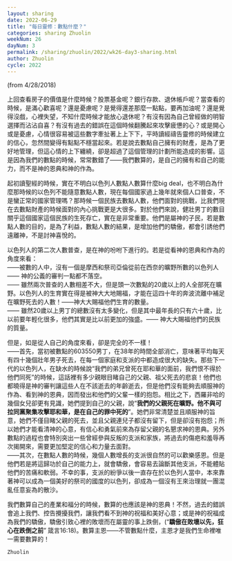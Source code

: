 ```yaml
---
layout: sharing
date: 2022-06-29
title: "每日靈修：數點什麼？"
categories: sharing Zhuolin
weekNum: 26
dayNum: 3
permalink: /sharing/zhuolin/2022/wk26-day3-sharing.html
author: Zhuolin
cycle: 2022
---
```

(from 4/28/2018)

上回查看房子的價值是什麼時候？股票基金呢？銀行存款、退休帳戶呢？當查看的時候，是滿心歡喜呢？還是憂慮呢？是覺得還差那麼一點點，要再加油呢？還是覺得沒戲，心裡失望，不知什麼時候才能放心退休呢？有沒有因為自己曾經做的明智選擇而沾沾自喜？有沒有過去的錯誤在這個時候翻騰起來攻擊疲憊的心？或是開心或是憂慮，心情很容易被這些數字牽扯著上上下下，平時讀經禱告靈修的時候建立的信心，忽然間變得有點點不穩當起來。若是說去數點自己擁有的財產，是為了更好地管理，但這心情的上下纏繞，卻是超過了這個管理的計劃所能造成的影響。這是因為我們的數點的時候，常常數錯了——我們數算的，是自己的擁有和自己的能力，而不是神的恩典和神的作為。  

起初讀聖經的時候，實在不明白以色列人數點人數算什麼big deal，也不明白為什麼那時候的以色列不能隨意數點人數，現在每個國家過上幾年就來個人口普查，不是蠻正常的國家管理嗎？那時候一個民族去數點人數，他們面對的挑戰，比我們現在去數點財產的時候面對的內心挑戰更是大很多。對於他們來說，健壯男丁的數目關乎這個國家這個民族的生死存亡，實在是非常重要。他們是屬神的子民，若是數點人數的目的，是為了利益，數點人數的結果，是增加他們的驕傲，都會引誘他們遠離神，不是討神喜悅的。  

以色列人的第二次人數普查，是在神的吩咐下進行的。若是從看神的恩典和作為的角度來看：  
——被數的人中，沒有一個是摩西和祭司亞倫從前在西奈的曠野所數的以色列人 —— 神的公義的審判一點都不落空。  
—— 雖然兩次普查的人數相差不大，但是頭一次數點的20歲以上的人全部死在曠野。以色列人的生育實在得是被神大大地賜福，才能在這四十年的奔波流離中補足在曠野死去的人數！——神大大賜福他們生育的數量。  
—— 雖然20歲以上男丁的總數沒有太多變化，但是其中最年長的只有六十歲，比以前要年輕化很多，他們其實是比以前更加的強盛。—— 神大大賜福他們的民族的質量。  

但是，如是從人自己的角度來看，卻是完全的不一樣！  
——首先，當初被數點的603550男丁，在38年的時間全部消亡，意味著平均每天有四十幾個壯年男子死去，在每一個家庭和支派的中都造成很大的缺失。那些下一代的以色列人，在缺水的時候說“我們的弟兄曾死在耶和華的面前，我們恨不得於他們同死”的時候，這話裡有多少親眼目睹自己的父親、祖父死去的悲哀！他們也都曉得是神的審判讓這些人在不該逝去的年齡逝去，但是他們沒有能夠去順服神的作為、看到神的恩典，因而發出和他們的父輩一樣的抱怨。相比之下，西羅非哈的幾個女兒卻更有見識，她們提到自己的父親，說“**我們的父親死在曠野。他不與可拉同黨聚集攻擊耶和華，是在自己的罪中死的**”。她們非常清楚並且順服神的旨意，她們不僅目睹父親的死去，並且父親連兒子都沒有留下，但是卻沒有抱怨；所以她們才能看清神的心意，有信心和勇氣前來為存留父親的名懇求神的恩典。另外數點的過程也會特別突出一些曾經參與反叛的支派和家族，將過去的傷疤和羞辱再次揭開來，需要更加堅定的信心和力量去面對。  
——其次，在數點人數的時候，幾個人數增長的支派很自然的可以歡樂感恩。但是他們若是將這歸功於自己的能力上，就會驕傲，會容易去論斷其他支派，不能體貼他們的苦痛和軟弱。不幸的事，支派的紛爭以後一直存在於以色列人當中，本來靠著神可以成為一個美好的祭司的國度的以色列，卻成為一個沒有王來治理就一團混亂任意妄為的散沙。  

我們數算自己的產業和福分的時候，數算的也應該是神的恩典！不然，過去的錯誤會追上我們、控告攪擾我們，讓我們看不到神的祝福和美好心意；或是神的祝福成為我們的驕傲，驕傲引致心裡的敗壞而在屬靈的事上跌倒，(“**驕傲在敗壞以先，狂心在跌倒之前**” 箴言16:18)。數算主恩——不管數點什麼，主恩才是我們生命裡唯一需要數算的！  

`Zhuolin`  

